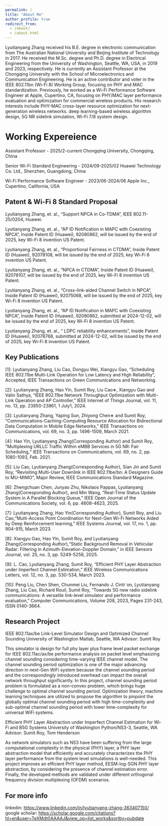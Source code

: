 ```yaml
---
permalink: /
title: "About Me"
author_profile: true
redirect_from: 
  - /about/
  - /about.html
---
```


Lyutianyang Zhang received his B.E. degree in electronic communication from The Australian National University and Beijing Institute of Technology in 2017. He received the M.Sc. degree and Ph.D. degree in Electrical Engineering from the University of Washington, Seattle, WA, USA, in 2019 and 2023, respectively. He is currently an Assistant Professor at the Chongqing University with the School of Microelectronics and Communication Engineering. He is an active contributor and voter in the IEEE 802.11bn (Wi-Fi 8) Working Group, focusing on PHY and MAC standardization. Previously, he worked as a Wi-Fi Performance Software Engineer at Apple, Cupertino, CA, focusing on PHY/MAC layer performance evaluation and optimization for commercial wireless products. His research interests include PHY-MAC cross-layer resource optimization for next-generation wireless networks. deep learning-based wireless algorithm design, 5G NR sidelink simulation, Wi-Fi 7/8 system design.

Working Expereience
======
Assistant Professor - 2025/2-current                      Chongqing University, Chongqing, China 

Senior Wi-Fi Standard Engineering - 2024/09-2025/02       Huawei Technology Co. Ltd., Shenzhen, Guangdong, China

Wi-Fi Performance Software Engineer - 2023/06-2024/06     Apple Inc., Cupertino, California, USA

Patent & Wi-Fi 8 Standard Proposal
------
Lyutianyang Zhang, et. al., “Support NPCA in Co-TDMA”, IEEE 802.11-25/0204, Huawei.

Lyutianyang Zhang, et. al., “AP ID Notification in MAPC with Coexisting NPCA”, Inside Patent ID (Huawei), 92080862, will
be issued by the end of 2025, key Wi-Fi 8 invention US Patent.

Lyutianyang Zhang, et. al., “Proportional Fairness in CTDMA”, Inside Patent ID (Huawei), 92078108, will be issued by the end
of 2025, key Wi-Fi 8 invention US Patent.

Lyutianyang Zhang, et. al., “NPCA in CTDMA”, Inside Patent ID (Huawei), 92078107, will be issued by the end of 2025, key
Wi-Fi 8 invention US Patent.

Lyutianyang Zhang, et. al., “Cross-link-aided Channel Switch in NPCA”, Inside Patent ID (Huawei), 92075068, will be issued
by the end of 2025, key Wi-Fi 8 invention US Patent.

Lyutianyang Zhang, et. al., “AP ID Notification in MAPC with Coexisting NPCA”, Inside Patent ID (Huawei), 92080862,
submitted at 2024-12-02, will be issued by the end of 2025, key Wi-Fi 8 invention US Patent.

Lyutianyang Zhang, et. al., “ LDPC reliability enhancements”, Inside Patent ID (Huawei), 92078768, submitted at 2024-12-02,
will be issued by the end of 2025, key Wi-Fi 8 invention US Patent.

Key Publications
------
[1]: Lyutianyang Zhang, Liu Cao, Dongyu Wei, Xiangyu Gao, “Scheduling IEEE 802.11be Multi-Link Operation for Low Latency
and High Reliability”, Accepted, IEEE Transactions on Green Communications and Networking.


[2]: Lyutianyang Zhang, Hao Yin, Sumit Roy, Liu Cao∗, Xiangyu Gao and Valin Sathya, “IEEE 802.11be Network Throughput
Optimization with Multi-Link Operation and AP Controller,” IEEE Internet of Things Journal, vol. 11, no. 13, pp. 23850-23861, 1
July1, 2024.

[3]: Lyutianyang Zhang, Yaping Sun, Zhiyong Chen∗ and Sumit Roy, “Communications-Caching-Computing Resource Allocation for
Bidirectional Data Computation in Mobile Edge Networks,” IEEE Transactions on Communications, vol. 69, no. 3, pp. 1496-1509,
March 2021.

[4]: Hao Yin, Lyutianyang Zhang(Corresponding Author) and Sumit Roy, “Multiplexing URLLC Traffic Within eMBB Services in 5G NR: Fair
Scheduling,“ IEEE Transactions on Communications, vol. 69, no. 2, pp. 1080-1093, Feb. 2021.

[5]: Liu Cao, Lyutianyang Zhang(Corresponding Author), Sian Jin and Sumit Roy, “Revisiting Multi-User Downlink in IEEE 802.11be/bn: A Designers
Guide to MU-MIMO”, Major Review, IEEE Communications Standard Magazine.

[6]: Zhengchuan Chen, Junyao Zhu, Nikolaos Pappas, Lyutianyang Zhang(Corresponding Author), and Min Wang, “Real-Time Status Update System in A
Parallel Blocking Queue,” IEEE Open Journal of the Communications Society, vol. 6, pp. 4608-4623, 2025.

[7]: Lyutianyang Zhang, Hao Yin(Corresponding Author), Sumit Roy, and Liu Cao,“Multi-Access Point Coordination for Next-Gen Wi-Fi Networks Aided
by Deep Reinforcement learning,” IEEE Systems Journal, vol. 17, no. 1, pp. 904-915, March 2023.

[8]: Xiangyu Gao, Hao Yin, Sumit Roy, and Lyutianyang Zhang(Corresponding Author),“Static Background Removal in Vehicular Radar: Filtering in
Azimuth-Elevation-Doppler Domain,” in IEEE Sensors Journal, vol. 25, no. 3, pp. 5249-5258, 2025.

[9]: L. Cao, Lyutianyang Zhang, Sumit Roy, “Efficient PHY Layer Abstraction under Imperfect Channel Estimation,” IEEE
Wireless Communications Letters, vol. 12, no. 3, pp. 530-534, March 2023.

[10]: Peng Liu, Chen Shen, Chunmei Liu, Fernando J. Cintr´on, Lyutianyang Zhang, Liu Cao, Richard Rouil, Sumit Roy, “Towards
5G new radio sidelink communications: A versatile link-level simulator and performance evaluation,” Computer Communications,
Volume 208, 2023, Pages 231-243, ISSN 0140-3664.

Research Project
------
IEEE 802.11ax/be Link-Level Simulator Design and Optimized Channel Sounding                      University of Washington Matlab, Seattle, WA
                                                                                                                           Advisor: Sumit Roy

This simulator is design for full phy layer plus frame level packet exchange for IEEE 802.11ac/ax/be performance analysis on
packet level emphasizing channel sounding considering time-varying IEEE channel model. The channel sounding period optimization is one of the major advancing direction in next-Gen WiFi system because the channel sounding period and the correspondingly introduced overhead can impact the overall network throughput
significantly. In this project, channel sounding period problem is formulated as a non-convex problem, which brings huge challenge to
optimal channel sounding period. Optimization theory, machine learning techniques are utilized to propose the algorithm to pinpoint the globally optimal
channel sounding period with high time-complexity and sub-optimal channel sounding period with lower time-complexity for
universal WiFi systems.

Efficient PHY Layer Abstraction under Imperfect Channel Estimation for Wi-Fi and B5G Systems      University of Washington Python/NS3-3, Seattle, WA 
                                                                                                                  Advisor: Sumit Roy, Tom Henderson

As network simulators such as NS3 have been suffering from the large computational complexity in the physical (PHY) layer,
a PHY layer abstraction model that efficiently and accurately characterizes the PHY layer performance from the system level
simulations is well-needed. This project improves an efficient PHY layer method, EESM-log-SGN PHY layer abstraction, by
considering the presence of channel estimation error. Finally, the developed methods are validated under different orthogonal
frequency division multiplexing (OFDM) scenarios.


For more info
------
linkedin: https://www.linkedin.com/in/lyutianyang-zhang-363407150/
google scholar: https://scholar.google.com/citations?hl=en&user=TeXMdt0AAAAJ&view_op=list_works&sortby=pubdate
